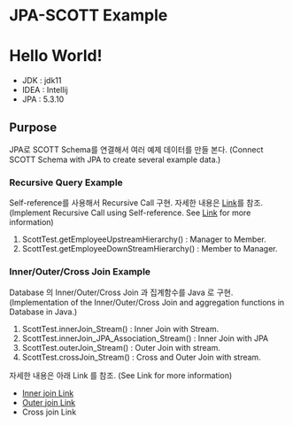 
# JPA-SCOTT Example

# Hello World!

- JDK : jdk11
- IDEA : Intellij
- JPA : 5.3.10

## Purpose

JPA로 SCOTT Schema를 연결해서 여러 예제 데이터를 만들 본다.
(Connect SCOTT Schema with JPA to create several example data.)


### Recursive Query Example

Self-reference를 사용해서 Recursive Call 구현. 자세한 내용은 [Link](https://thisandthatit.blogspot.com/2021/03/scott-recursive-query.html)를 참조. 
(Implement Recursive Call using Self-reference. See [Link](https://thisandthatit.blogspot.com/2021/03/scott-recursive-query.html) for more information) 

1. ScottTest.getEmployeeUpstreamHierarchy() : Manager to Member.
2. ScottTest.getEmployeeDownStreamHierarchy() : Member to Manager.

### Inner/Outer/Cross Join Example
Database 의 Inner/Outer/Cross Join 과 집계함수를 Java 로  구현. 
(Implementation of the Inner/Outer/Cross Join and aggregation functions in Database in Java.)

1. ScottTest.innerJoin_Stream() : Inner Join with Stream.
2. ScottTest.innerJoin_JPA_Association_Stream() : Inner Join with JPA
3. ScottTest.outerJoin_Stream() : Outer Join with stream.
4. ScottTest.crossJoin_Stream() : Cross and Outer Join with stream.

자세한 내용은 아래 Link 를 참조. (See Link for more information)
- [Inner join Link](https://thisandthatit.blogspot.com/2021/03/scott-inner-join-java.html)
- [Outer join Link](https://github.com/chulgs15/sinabro/tree/master/domain2)
- Cross join Link
